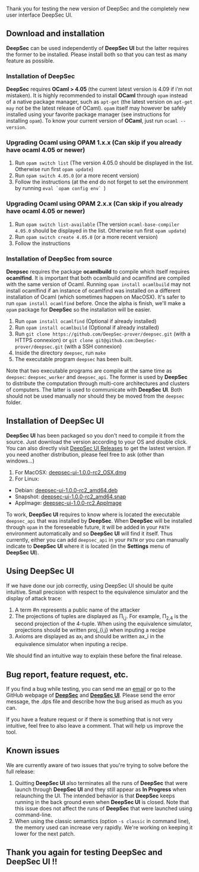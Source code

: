 Thank you for testing the new version of DeepSec and the completely new user interface DeepSec UI.

## Download and installation

**DeepSec** can be used independently of **DeepSec UI** but the latter requires the former to be installed.
Please install both so that you can test as many feature as possible.

### Installation of DeepSec

**DeepSec** requires **OCaml > 4.05** (the current latest version is 4.09 if i'm not mistaken).  It is highly recommended to install **OCaml** through `opam` instead of a native package manager, such as `apt-get` (the latest version on `apt-get may` not be the latest release of OCaml). `opam` itself may however be safely installed using your favorite package manager (see instructions for installing `opam`).
To know your current version of **OCaml**, just run `ocaml --version`.

### Upgrading Ocaml using OPAM 1.x.x (Can skip if you already have ocaml 4.05 or newer)

1. Run `opam switch list` (The version 4.05.0 should be displayed in the list. Otherwise run first `opam update`)
2. Run `opam switch 4.05.0` (or a more recent version)
3. Follow the instructions (at the end do not forget to set the environment by running ``eval `opam config env` ``)

### Upgrading Ocaml using OPAM 2.x.x (Can skip if you already have ocaml 4.05 or newer)

1. Run `opam switch list-available` (The version `ocaml-base-compiler 4.05.0` should be displayed in the list. Otherwise run first `opam update`)
2. Run `opam switch create 4.05.0` (or a more recent version)
3. Follow the instructions

### Installation of DeepSec from source

**Deepsec** requires the package **ocamlbuild** to compile which itself requires **ocamlfind**. It is important that both ocamlbuild and ocamlfind are compiled with the same version of Ocaml. Running `opam install ocamlbuild` may not install ocamlfind if an instance of ocamlfind was installed on a different installation of Ocaml (which sometimes happen on MacOSX). It's safer to run `opam install ocamlfind` before.
Once the alpha is finish, we'll make a `opam` package for **DeepSec** so the installation will be easier.

1. Run `opam install ocamlfind` (Optional if already installed)
2. Run `opam install ocamlbuild` (Optional if already installed)
3. Run `git clone https://github.com/DeepSec-prover/deepsec.git` (with a HTTPS connexion) or `git clone git@github.com:DeepSec-prover/deepsec.git` (with a SSH connexion)
4. Inside the directory `deepsec`, run `make`
5. The executable program `deepsec` has been built.

Note that two executable programs are compile at the same time as `deepsec`: `deepsec_worker` and `deepsec_api`. The former is used by **DeepSec** to distribute the computation through multi-core architectures and clusters of computers. The latter is used to communicate with **DeepSec UI**. Both should not be used manually nor should they be moved from the `deepsec` folder.

## Installation of DeepSec UI

**DeepSec UI** has been packaged so you don't need to compile it from the source. Just download the version according to your OS and double click. You can also directly visit [DeepSec UI Releases](https://github.com/DeepSec-prover/deepsec_ui/releases) to get the lastest version. If you need another distribution, please feel free to ask (other than windows...)

1. For MacOSX: [deepsec-ui-1.0.0-rc2_OSX.dmg](https://github.com/DeepSec-prover/deepsec_ui/releases/download/v1.0.0-rc2/deepsec-ui-1.0.0-rc2_OSX.dmg)
2. For Linux:
  - Debian: [deepsec-ui-1.0.0-rc2_amd64.deb](https://github.com/DeepSec-prover/deepsec_ui/releases/download/v1.0.0-rc/deepsec-ui-1.0.0-rc2_amd64.deb)
  - Snapshot: [deepsec-ui-1.0.0-rc2_amd64.snap](https://github.com/DeepSec-prover/deepsec_ui/releases/download/v1.0.0-rc/deepsec-ui-1.0.0-rc2_amd64.snap)
  - AppImage: [deepsec-ui-1.0.0-rc2.AppImage](https://github.com/DeepSec-prover/deepsec_ui/releases/download/v1.0.0-rc/deepsec-ui-1.0.0-rc2.AppImage)

To work, **DeepSec UI** requires to know where is located the executable `deepsec_api` that was installed by **DeepSec**. When **DeepSec** will be installed through `opam` in the foreseeable future, it will be added in your `PATH` environment automatically and so **DeepSec UI** will find it itself. Thus currently, either you can add `deepsec_api` in your `PATH` or you can manually indicate to **DeepSec UI** where it is located (in the **Settings** menu of **DeepSec UI**).

## Using DeepSec UI

If we have done our job correctly, using DeepSec UI should be quite intuitive. Small precision with respect to the equivalence simulator and the display of attack trace:
1. A term #n represents a public name of the attacker
2. The projections of tuples are displayed as Π<sub>i,j</sub>. For example, Π<sub>2,4</sub> is the second projection of the 4-tuple. When using the equivalence simulator, projections should be written proj_{i,j} when inputing a recipe
3. Axioms are displayed as ax<sub>i</sub> and should be written ax_i in the equivalence simulator when inputing a recipe.

We should find an intuitive way to explain these before the final release.


## Bug report, feature request, etc.

If you find a bug while testing, you can send me an [email](mailto:vincent.cheval@inria.fr) or go to the GitHub webpage of **[DeepSec](https://github.com/DeepSec-prover/deepsec/issues)** and **[DeepSec UI](https://github.com/DeepSec-prover/deepsec_ui/issues)**. Please send the error message, the .dps file and describe how the bug arised as much as you can.

If you have a feature request or if there is something that is not very intuitive, feel free to also leave a comment. That will help us improve the tool.


## Known issues

We are currently aware of two issues that you're trying to solve before the full release:
1. Quitting **DeepSec UI** also terminates all the runs of **DeepSec** that were launch through **DeepSec UI** and they still appear as **In Progress** when relaunching the UI. The intended behavior is that **DeepSec** keeps running in the back ground even when **DeepSec UI** is closed. Note that this issue does not affect the runs of **DeepSec** that were launched using command-line.
2. When using the classic semantics (option `-s classic` in command line), the memory used can increase very rapidly. We're working on keeping it lower for the next patch.

## Thank you again for testing DeepSec and DeepSec UI !!
